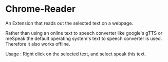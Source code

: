 # Chrome-Reader
An Extension that reads out the selected text on a webpage.

Rather than using an online text to speech converter like google's gTTS or meSpeak the default operating system's text to speech converter is used. Therefore it also works offline.

Usage : Right click on the selected text, and select speak this text.
